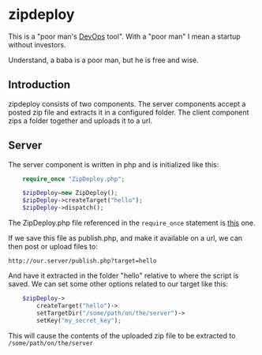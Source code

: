 zipdeploy
=========

This is a "poor man's [DevOps](http://en.wikipedia.org/wiki/DevOps) tool". With a "poor man" I mean a startup without investors.

Understand, a baba is a poor man, but he is free and wise.

Introduction
------------

zipdeploy consists of two components. The server components accept a posted zip file and extracts it in a configured folder. The client component zips a folder together and uploads it to a url.

Server
------

The server component is written in php and is initialized like this:

````php
    require_once "ZipDeploy.php";

    $zipDeploy=new ZipDeploy();
    $zipDeploy->createTarget("hello");
    $zipDeploy->dispatch();
````

The ZipDeploy.php file referenced in the `require_once` statement is [this](https://github.com/limikael/zipdeploy/blob/master/src/php/ZipDeploy.php) one. 

If we save this file as publish.php, and make it available on a url, we can then post or upload files to:

    http://our.server/publish.php?target=hello

And have it extracted in the folder "hello" relative to where the script is saved. We can set some other options related to our target like this:

````php
    $zipDeploy->
        createTarget("hello")->
        setTargetDir("/some/path/on/the/server")->
        setKey("my_secret_key");
````

This will cause the contents of the uploaded zip file to be extracted to `/some/path/on/the/server`
